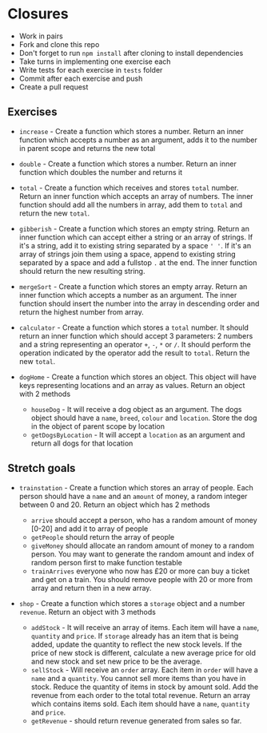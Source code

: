 # Closures

* Work in pairs
* Fork and clone this repo
* Don't forget to run `npm install` after cloning to install dependencies
* Take turns in implementing one exercise each
* Write tests for each exercise in `tests` folder
* Commit after each exercise and push
* Create a pull request

## Exercises

* `increase` - Create a function which stores a number. Return an inner function which accepts a number as an argument, adds it to the number in parent scope and returns the new total

* `double` - Create a function which stores a number. Return an inner function which doubles the number and returns it

* `total` - Create a function which receives and stores `total` number. Return an inner function which accepts an array of numbers. The inner function should add all the numbers in array, add them to `total` and return the new `total`.

* `gibberish` - Create a function which stores an empty string. Return an inner function which can accept either a string or an array of strings. If it's a string, add it to existing string separated by a space `' '`. If it's an array of strings join them using a space, append to existing string separated by a space and add a fullstop `.` at the end. The inner function should return the new resulting string.

* `mergeSort` - Create a function which stores an empty array. Return an inner function which accepts a number as an argument. The inner function should insert the number into the array in descending order and return the highest number from array.

* `calculator` - Create a function which stores a `total` number. It should return an inner function which should accept 3 parameters: 2 numbers and a string representing an operator `+`, `-`, `*` or `/`. It should perform the operation indicated by the operator add the result to `total`. Return the new `total`.

* `dogHome` - Create a function which stores an object. This object will have keys representing locations and an array as values. Return an object with 2 methods
  * `houseDog` - It will receive a dog object as an argument. The dogs object should have a `name`, `breed`, `colour` and `location`. Store the dog in the object of parent scope by location
  * `getDogsByLocation` - It will  accept a `location` as an argument and return all dogs for that location

## Stretch goals

* `trainstation` - Create a function which stores an array of people. Each person should have a `name` and an `amount` of money, a random integer between 0 and 20. Return an object which has 2 methods
  * `arrive` should accept a person, who has a random amount of money \[0-20\] and add it to array of people
  * `getPeople` should return the array of people
  * `giveMoney` should allocate an random amount of money to a random person. You may want to generate the random amount and index of random person first to make function testable
  * `trainArrives` everyone who now has £20 or more can buy a ticket and get on a train. You should remove people with 20 or more from array and return then in a new array.

* `shop` - Create a function which stores a `storage` object and a number `revenue`. Return an object with 3 methods
  * `addStock` - It will receive an array of items. Each item will have a `name`, `quantity` and `price`. If `storage` already has an item that is being added, update the quantity to reflect the new stock levels. If the price of new stock is different, calculate a new average price for old and new stock and set new price to be the average.
  * `sellStock` - Will receive an `order` array. Each item in `order` will have a `name` and a `quantity`. You cannot sell more items than you have in stock. Reduce the quantity of items in stock by amount sold. Add the revenue from each order to the total total revenue. Return an array which contains items sold. Each item should have a `name`, `quantity` and `price`.
  * `getRevenue` - should return revenue generated from sales so far.
